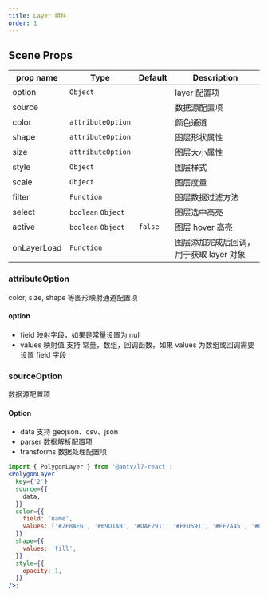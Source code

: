 ```yaml
---
title: Layer 组件
order: 1
---
```


## Scene Props

| prop name   | Type               | Default | Description                             |
| ----------- | ------------------ | ------- | --------------------------------------- |
| option      | `Object`           |         | layer 配置项                            |
| source      |                    |         | 数据源配置项                            |
| color       | `attributeOption`  |         | 颜色通道                                |
| shape       | `attributeOption`  |         | 图层形状属性                            |
| size        | `attributeOption`  |         | 图层大小属性                            |
| style       | `Object`           |         | 图层样式                                |
| scale       | `Object`           |         | 图层度量                                |
| filter      | `Function`         |         | 图层数据过滤方法                        |
| select      | `boolean` `Object` |         | 图层选中高亮                            |
| active      | `boolean` `Object` | `false` | 图层 hover 高亮                         |
| onLayerLoad | `Function`         |         | 图层添加完成后回调，用于获取 layer 对象 |

### attributeOption

color, size, shape 等图形映射通道配置项

#### option

- field 映射字段，如果是常量设置为 null
- values 映射值 支持 常量，数组，回调函数，如果 values 为数组或回调需要设置 field 字段

### sourceOption

数据源配置项

#### Option

- data 支持 geojson、csv、json
- parser 数据解析配置项
- transforms 数据处理配置项

```jsx
import { PolygonLayer } from '@antv/l7-react';
<PolygonLayer
  key={'2'}
  source={{
    data,
  }}
  color={{
    field: 'name',
    values: ['#2E8AE6', '#69D1AB', '#DAF291', '#FFD591', '#FF7A45', '#CF1D49'],
  }}
  shape={{
    values: 'fill',
  }}
  style={{
    opacity: 1,
  }}
/>;
```
